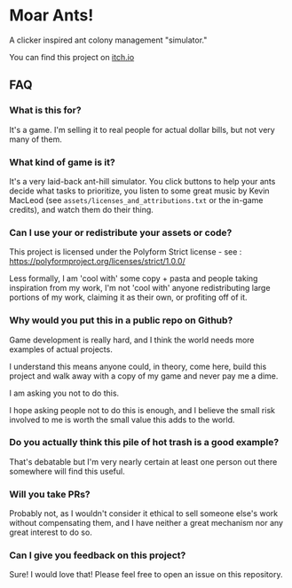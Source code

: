 # Moar Ants!

A clicker inspired ant colony management "simulator."


You can find this project on [itch.io](https://irongremlin.itch.io/moar-ants)


## FAQ

### What is this for?

It's a game. I'm selling it to real people for actual dollar bills, but not very many of them.

### What kind of game is it?

It's a very laid-back ant-hill simulator. You click buttons to help your ants decide what tasks to prioritize, you listen to some great music by Kevin MacLeod (see `assets/licenses_and_attributions.txt` or the in-game credits), and watch them do their thing.


### Can I use your or redistribute your assets or code?

This project is licensed under the Polyform Strict license - see : https://polyformproject.org/licenses/strict/1.0.0/


Less formally, I am 'cool with' some copy + pasta and people taking inspiration from my work, I'm not 'cool with' anyone redistributing large portions of my work, claiming it as their own, or profiting off of it.


### Why would you put this in a public repo on Github?

Game development is really hard, and I think the world needs more examples of actual projects.

I understand this means anyone could, in theory, come here, build this project and walk away with a copy of my game and never pay me a dime.

I am asking you not to do this.

I hope asking people not to do this is enough, and I believe the small risk involved to me is worth the small value this adds to the world.

### Do you actually think this pile of hot trash is a good example?

That's debatable but I'm very nearly certain at least one person out there somewhere will find this useful.

### Will you take PRs?

Probably not, as I wouldn't consider it ethical to sell someone else's work without compensating them, and I have neither a great mechanism nor any great interest to do so.

### Can I give you feedback on this project?

Sure! I would love that! Please feel free to open an issue on this repository.